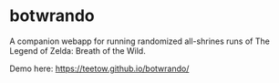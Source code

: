 # botwrando
A companion webapp for running randomized all-shrines runs of The Legend of Zelda: Breath of the Wild.

Demo here: https://teetow.github.io/botwrando/
